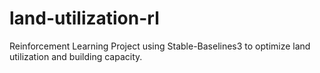 # land-utilization-rl
Reinforcement Learning Project using Stable-Baselines3 to optimize land utilization and building capacity.
